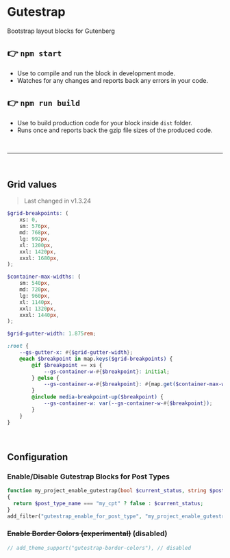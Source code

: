 # Gutestrap

Bootstrap layout blocks for Gutenberg

## 👉  `npm start`
- Use to compile and run the block in development mode.
- Watches for any changes and reports back any errors in your code.

## 👉  `npm run build`
- Use to build production code for your block inside `dist` folder.
- Runs once and reports back the gzip file sizes of the produced code.

<br>

---

<br>

## Grid values

> Last changed in v1.3.24

```scss
$grid-breakpoints: (
	xs: 0,
	sm: 576px,
	md: 768px,
	lg: 992px,
	xl: 1200px,
	xxl: 1420px,
	xxxl: 1680px,
);

$container-max-widths: (
	sm: 540px,
	md: 720px,
	lg: 960px,
	xl: 1140px,
	xxl: 1320px,
	xxxl: 1440px,
);

$grid-gutter-width: 1.875rem;

:root {
	--gs-gutter-x: #{$grid-gutter-width};
	@each $breakpoint in map.keys($grid-breakpoints) {
		@if $breakpoint == xs {
			--gs-container-w-#{$breakpoint}: initial;
		} @else {
			--gs-container-w-#{$breakpoint}: #{map.get($container-max-widths, $breakpoint)};
		}
		@include media-breakpoint-up($breakpoint) {
			--gs-container-w: var(--gs-container-w-#{$breakpoint});
		}
	}
}
```

<br>

## Configuration

### Enable/Disable Gutestrap Blocks for Post Types

```php
function my_project_enable_gutestrap(bool $current_status, string $post_type_name): bool 
{
  return $post_type_name === "my_cpt" ? false : $current_status;
}
add_filter("gutestrap_enable_for_post_type", "my_project_enable_gutestrap", 10, 2);
```

### ~~Enable Border Colors (experimental)~~ (disabled)

```php
// add_theme_support("gutestrap-border-colors"), // disabled
```
